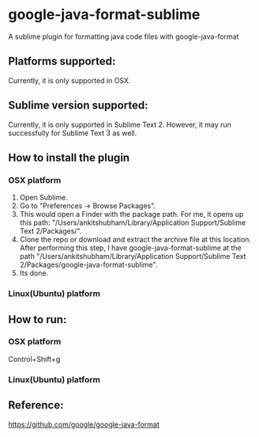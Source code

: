 # google-java-format-sublime
A sublime plugin for formatting java code files with google-java-format

## Platforms supported:
Currently, it is only supported in OSX.

## Sublime version supported:
Currently, it is only supported in Sublime Text 2. However, it may run successfully for Sublime Text 3 as well.

## How to install the plugin

### OSX platform
1. Open Sublime.
2. Go to "Preferences -> Browse Packages".
3. This would open a Finder with the package path. For me, it opens up this path: "/Users/ankitshubham/Library/Application Support/Sublime Text 2/Packages/".
4. Clone the repo or download and extract the archive file at this location. After performing this step, I have google-java-format-sublime at the path "/Users/ankitshubham/Library/Application Support/Sublime Text 2/Packages/google-java-format-sublime".
5. Its done.

### Linux(Ubuntu) platform
<TODO>

## How to run:

### OSX platform
Control+Shift+g

### Linux(Ubuntu) platform
<TODO>

## Reference:
https://github.com/google/google-java-format
